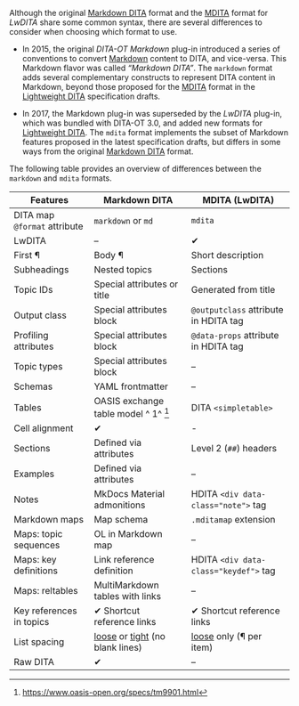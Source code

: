 Although the original [Markdown DITA](./Markdown-DITA-syntax.md) format and the [MDITA](./MDITA-syntax.md) format for _LwDITA_ share some common syntax, there are several differences to consider when choosing which format to use.

<!-- Re-use short descriptions from syntax topics -->

- In 2015, the original _DITA-OT Markdown_ plug-in introduced a series of conventions to convert [Markdown] content to DITA, and vice-versa. This Markdown flavor was called _“Markdown DITA”_. The `markdown` format adds several complementary constructs to represent DITA content in Markdown, beyond those proposed for the [MDITA](./MDITA-syntax.md) format in the [Lightweight DITA][LwDITA] specification drafts.

- In 2017, the Markdown plug-in was superseded by the _LwDITA_ plug-in, which was bundled with DITA-OT 3.0, and added new formats for [Lightweight DITA][LwDITA]. The `mdita` format implements the subset of Markdown features proposed in the latest specification drafts, but differs in some ways from the original [Markdown DITA](./Markdown-DITA-syntax.md) format.

The following table provides an overview of differences between the `markdown` and `mdita` formats.

| Features                     | Markdown DITA                        | MDITA (LwDITA)                        |
| ---------------------------- | ------------------------------------ | ------------------------------------- |
| DITA map `@format` attribute | `markdown` or `md`                   | `mdita`                               |
| LwDITA                       | –                                    | ✔                                     |
| First ¶                      | Body ¶                               | Short description                     |
| Subheadings                  | Nested topics                        | Sections                              |
| Topic IDs                    | Special attributes or title          | Generated from title                  |
| Output class                 | Special attributes block             | `@outputclass` attribute in HDITA tag |
| Profiling attributes         | Special attributes block             | `@data-props` attribute in HDITA tag  |
| Topic types                  | Special attributes block             | –                                     |
| Schemas                      | YAML frontmatter                     | –                                     |
| Tables                       | OASIS exchange table model ^ 1^ [^1] | DITA `<simpletable>`                  |
| Cell alignment               | ✔                                   |  -                                     |
| Sections                     | Defined via attributes               | Level 2 (`##`) headers                |
| Examples                     | Defined via attributes               | –                                     |
| Notes                        | MkDocs Material admonitions          | HDITA `<div data-class="note">` tag   |
| Markdown maps                | Map schema                           | `.mditamap` extension                 |
| Maps: topic sequences        | OL in Markdown map                   | –                                     |
| Maps: key definitions        | Link reference definition            | HDITA `<div data-class="keydef">` tag |
| Maps: reltables              | MultiMarkdown tables with links      | –                                     |
| Key references in topics     | ✔ Shortcut reference links          | ✔ Shortcut reference links            |
| List spacing                 | [loose] or [tight] (no blank lines)  | [loose] only (¶ per item)             |
| Raw DITA                     | ✔                                   | –                                      |

[Markdown]: https://daringfireball.net/projects/markdown/
[LwDITA]: https://docs.oasis-open.org/dita/LwDITA/v1.0/cn01/
[loose]: https://spec.commonmark.org/0.30/#loose
[tight]: https://spec.commonmark.org/0.30/#tight

[^1]: <https://www.oasis-open.org/specs/tm9901.html>
